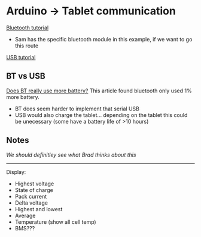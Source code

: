 # Arduino -> Tablet communication #

[Bluetooth tutorial](https://www.instructables.com/How-to-Receive-Arduino-Sensor-Data-on-Your-Android/)
* Sam has the specific bluetooth module in this example, if we want to go this route

[USB tutorial](https://www.instructables.com/Arduin-Adroid-USB-Serial-Communication/)

## BT vs USB ##
[Does BT really use more battery?](https://www.androidauthority.com/does-bluetooth-drain-battery-1145853/)
This article found bluetooth only used 1% more battery.

* BT does seem harder to implement that serial USB
* USB would also charge the tablet... depending on the tablet this could be unecessary (some have a battery life of >10 hours)

## Notes ##
*We should definitley see what Brad thinks about this*


_____________________________________________________________

Display:
* Highest voltage
* State of charge
* Pack current
* Delta voltage 
* Highest and lowest
* Average 
* Temperature (show all cell temp)
* BMS???
